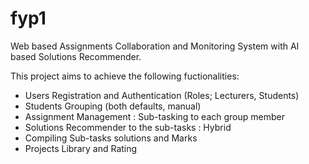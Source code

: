 # fyp1
Web based Assignments Collaboration and Monitoring System with AI based Solutions Recommender.

This project aims to achieve the following fuctionalities:
- Users Registration and Authentication (Roles; Lecturers, Students)
- Students Grouping (both defaults, manual)
- Assignment Management : Sub-tasking to each group member
- Solutions Recommender to the sub-tasks : Hybrid
- Compiling Sub-tasks solutions and Marks
- Projects Library and Rating
